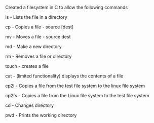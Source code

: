 Created a filesystem in C to allow the following commands

ls - Lists the file in a directory

cp - Copies a file - source [dest]

mv - Moves a file - source dest

md - Make a new directory

rm - Removes a file or directory

touch - creates a file

cat - (limited functionality) displays the contents of a file

cp2l - Copies a file from the test file system to the linux file system

cp2fs - Copies a file from the Linux file system to the test file system

cd - Changes directory

pwd - Prints the working directory
